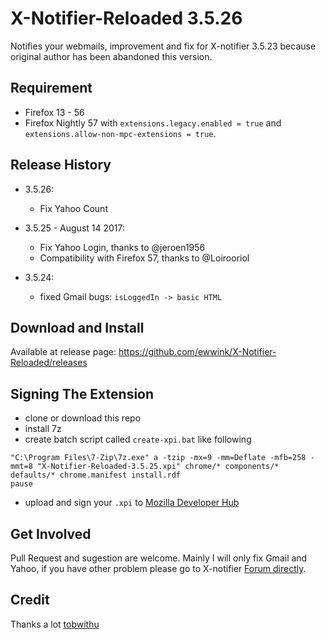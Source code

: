 # X-Notifier-Reloaded 3.5.26
Notifies your webmails, improvement and fix for X-notifier 3.5.23 because original author has been abandoned this version. 

## Requirement
- Firefox 13 - 56
- Firefox Nightly 57 with `extensions.legacy.enabled = true` and `extensions.allow-non-mpc-extensions = true`.

## Release History
- 3.5.26: 
  - Fix Yahoo Count
  
- 3.5.25 - August 14 2017: 
  - Fix Yahoo Login, thanks to @jeroen1956
  - Compatibility with Firefox 57, thanks to @Loirooriol

- 3.5.24: 
  - fixed Gmail bugs: `isLoggedIn -> basic HTML`
  
## Download and Install
Available at release page: https://github.com/ewwink/X-Notifier-Reloaded/releases

## Signing The Extension
- clone or download this repo
- install 7z
- create batch script called `create-xpi.bat` like following

```
"C:\Program Files\7-Zip\7z.exe" a -tzip -mx=9 -mm=Deflate -mfb=258 -mmt=8 "X-Notifier-Reloaded-3.5.25.xpi" chrome/* components/* defaults/* chrome.manifest install.rdf
pause
```

- upload and sign your `.xpi` to [Mozilla Developer Hub](https://addons.mozilla.org/en-US/developers/addon/submit/agreement)

## Get Involved
Pull Request and sugestion are welcome. Mainly I will only fix Gmail and Yahoo, if you have other problem please go to X-notifier [Forum directly](http://xnotifier.tobwithu.com/dp/forum/1).

## Credit
Thanks a lot [tobwithu](http://xnotifier.tobwithu.com)

